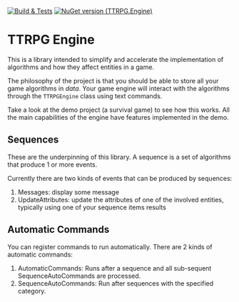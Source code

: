 [![Build & Tests](https://github.com/timjen3/ttrpg-engine/actions/workflows/dotnet.yml/badge.svg)](https://github.com/timjen3/ttrpg-engine/actions/workflows/dotnet.yml)
[![NuGet version (TTRPG.Engine)](https://img.shields.io/nuget/v/TTRPG.Engine.svg?style=flat)](https://www.nuget.org/packages/TTRPG.Engine/)

# TTRPG Engine

This is a library intended to simplify and accelerate the implementation of algorithms and how they affect entities in a game.

The philosophy of the project is that you should be able to store all your game algorithms in _data_. Your game engine will interact with the algorithms through the `TTRPGEngine` class using text commands. 

Take a look at the demo project (a survival game) to see how this works. All the main capabilities of the engine have features implemented in the demo.

## Sequences

These are the underpinning of this library. A sequence is a set of algorithms that produce 1 or more events.

Currently there are two kinds of events that can be produced by sequences:
1. Messages: display some message
2. UpdateAttributes: update the attributes of one of the involved entities, typically using one of your sequence items results

## Automatic Commands

You can register commands to run automatically. There are 2 kinds of automatic commands:
1. AutomaticCommands: Runs after a sequence and all sub-sequent SequenceAutoCommands are processed.
2. SequenceAutoCommands: Run after sequences with the specified category.
